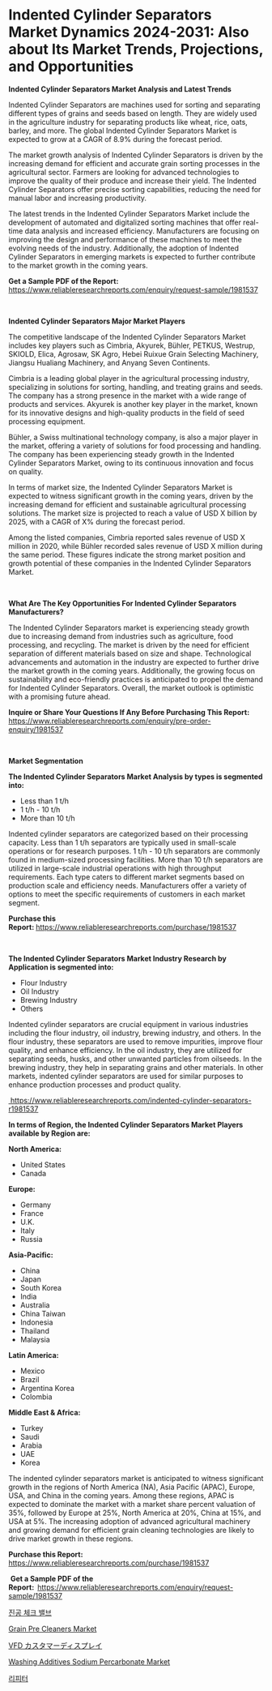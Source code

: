 <p><h1>Indented Cylinder Separators Market Dynamics 2024-2031: Also about Its Market Trends, Projections, and Opportunities</h1></p><p><strong>Indented Cylinder Separators Market Analysis and Latest Trends</strong></p>
<p><p>Indented Cylinder Separators are machines used for sorting and separating different types of grains and seeds based on length. They are widely used in the agriculture industry for separating products like wheat, rice, oats, barley, and more. The global Indented Cylinder Separators Market is expected to grow at a CAGR of 8.9% during the forecast period.</p><p>The market growth analysis of Indented Cylinder Separators is driven by the increasing demand for efficient and accurate grain sorting processes in the agricultural sector. Farmers are looking for advanced technologies to improve the quality of their produce and increase their yield. The Indented Cylinder Separators offer precise sorting capabilities, reducing the need for manual labor and increasing productivity.</p><p>The latest trends in the Indented Cylinder Separators Market include the development of automated and digitalized sorting machines that offer real-time data analysis and increased efficiency. Manufacturers are focusing on improving the design and performance of these machines to meet the evolving needs of the industry. Additionally, the adoption of Indented Cylinder Separators in emerging markets is expected to further contribute to the market growth in the coming years.</p></p>
<p><strong>Get a Sample PDF of the Report:&nbsp;</strong> <a href="https://www.reliableresearchreports.com/enquiry/request-sample/1981537">https://www.reliableresearchreports.com/enquiry/request-sample/1981537</a></p>
<p>&nbsp;</p>
<p><strong>Indented Cylinder Separators Major Market Players</strong></p>
<p><p>The competitive landscape of the Indented Cylinder Separators Market includes key players such as Cimbria, Akyurek, Bühler, PETKUS, Westrup, SKIOLD, Elica, Agrosaw, SK Agro, Hebei Ruixue Grain Selecting Machinery, Jiangsu Hualiang Machinery, and Anyang Seven Continents.</p><p>Cimbria is a leading global player in the agricultural processing industry, specializing in solutions for sorting, handling, and treating grains and seeds. The company has a strong presence in the market with a wide range of products and services. Akyurek is another key player in the market, known for its innovative designs and high-quality products in the field of seed processing equipment.</p><p>Bühler, a Swiss multinational technology company, is also a major player in the market, offering a variety of solutions for food processing and handling. The company has been experiencing steady growth in the Indented Cylinder Separators Market, owing to its continuous innovation and focus on quality.</p><p>In terms of market size, the Indented Cylinder Separators Market is expected to witness significant growth in the coming years, driven by the increasing demand for efficient and sustainable agricultural processing solutions. The market size is projected to reach a value of USD X billion by 2025, with a CAGR of X% during the forecast period.</p><p>Among the listed companies, Cimbria reported sales revenue of USD X million in 2020, while Bühler recorded sales revenue of USD X million during the same period. These figures indicate the strong market position and growth potential of these companies in the Indented Cylinder Separators Market.</p></p>
<p>&nbsp;</p>
<p><strong>What Are The Key Opportunities For Indented Cylinder Separators Manufacturers?</strong></p>
<p><p>The Indented Cylinder Separators market is experiencing steady growth due to increasing demand from industries such as agriculture, food processing, and recycling. The market is driven by the need for efficient separation of different materials based on size and shape. Technological advancements and automation in the industry are expected to further drive the market growth in the coming years. Additionally, the growing focus on sustainability and eco-friendly practices is anticipated to propel the demand for Indented Cylinder Separators. Overall, the market outlook is optimistic with a promising future ahead.</p></p>
<p><strong>Inquire or Share Your Questions If Any Before Purchasing This Report:</strong> <a href="https://www.reliableresearchreports.com/enquiry/pre-order-enquiry/1981537">https://www.reliableresearchreports.com/enquiry/pre-order-enquiry/1981537</a></p>
<p>&nbsp;</p>
<p><strong>Market Segmentation</strong></p>
<p><strong>The Indented Cylinder Separators Market Analysis by types is segmented into:</strong></p>
<p><ul><li>Less than 1 t/h</li><li>1 t/h - 10 t/h</li><li>More than 10 t/h</li></ul></p>
<p><p>Indented cylinder separators are categorized based on their processing capacity. Less than 1 t/h separators are typically used in small-scale operations or for research purposes. 1 t/h - 10 t/h separators are commonly found in medium-sized processing facilities. More than 10 t/h separators are utilized in large-scale industrial operations with high throughput requirements. Each type caters to different market segments based on production scale and efficiency needs. Manufacturers offer a variety of options to meet the specific requirements of customers in each market segment.</p></p>
<p><strong>Purchase this Report:&nbsp;</strong><a href="https://www.reliableresearchreports.com/purchase/1981537">https://www.reliableresearchreports.com/purchase/1981537</a></p>
<p>&nbsp;</p>
<p><strong>The Indented Cylinder Separators Market Industry Research by Application is segmented into:</strong></p>
<p><ul><li>Flour Industry</li><li>Oil Industry</li><li>Brewing Industry</li><li>Others</li></ul></p>
<p><p>Indented cylinder separators are crucial equipment in various industries including the flour industry, oil industry, brewing industry, and others. In the flour industry, these separators are used to remove impurities, improve flour quality, and enhance efficiency. In the oil industry, they are utilized for separating seeds, husks, and other unwanted particles from oilseeds. In the brewing industry, they help in separating grains and other materials. In other markets, indented cylinder separators are used for similar purposes to enhance production processes and product quality.</p></p>
<p><a href="https://www.reliableresearchreports.com/indented-cylinder-separators-r1981537">&nbsp;https://www.reliableresearchreports.com/indented-cylinder-separators-r1981537</a></p>
<p><strong>In terms of Region, the Indented Cylinder Separators Market Players available by Region are:</strong></p>
<p>
    <p> <strong> North America: </strong>
        <ul>
            <li>United States</li>
            <li>Canada</li>
        </ul>
        </p> 
    <p> <strong> Europe: </strong>
        <ul>
            <li>Germany</li>
            <li>France</li>
            <li>U.K.</li>
            <li>Italy</li>
            <li>Russia</li>
        </ul>
        </p> 
    <p> <strong> Asia-Pacific: </strong>
        <ul>
            <li>China</li>
            <li>Japan</li>
            <li>South Korea</li>
            <li>India</li>
            <li>Australia</li>
            <li>China Taiwan</li>
            <li>Indonesia</li>
            <li>Thailand</li>
            <li>Malaysia</li>
        </ul>
        </p> 
    <p> <strong> Latin America: </strong>
        <ul>
            <li>Mexico</li>
            <li>Brazil</li>
            <li>Argentina Korea</li>
            <li>Colombia</li>
        </ul>
        </p> 
    <p> <strong> Middle East & Africa: </strong>
        <ul>
            <li>Turkey</li>
            <li>Saudi</li>
            <li>Arabia</li>
            <li>UAE</li>
            <li>Korea</li>
        </ul>
    </p>
    </p>
<p><p>The indented cylinder separators market is anticipated to witness significant growth in the regions of North America (NA), Asia Pacific (APAC), Europe, USA, and China in the coming years. Among these regions, APAC is expected to dominate the market with a market share percent valuation of 35%, followed by Europe at 25%, North America at 20%, China at 15%, and USA at 5%. The increasing adoption of advanced agricultural machinery and growing demand for efficient grain cleaning technologies are likely to drive market growth in these regions.</p></p>
<p><strong>Purchase this Report: </strong><a href="https://www.reliableresearchreports.com/purchase/1981537">https://www.reliableresearchreports.com/purchase/1981537</a></p>
<p>&nbsp;<strong>Get a Sample PDF of the Report:&nbsp;&nbsp;</strong><a href="https://www.reliableresearchreports.com/enquiry/request-sample/1981537">https://www.reliableresearchreports.com/enquiry/request-sample/1981537</a></p>
<p><strong></strong></p>
<p><p><a href="https://medium.com/@minimini78678/%EC%A7%84%EA%B3%B5-%EC%B2%B4%ED%81%AC-%EB%B0%B8%EB%B8%8C-%EC%8B%9C%EC%9E%A5-%EA%B7%9C%EB%AA%A8%EB%8A%94-%EA%B8%80%EB%A1%9C%EB%B2%8C-%EC%82%B0%EC%97%85%EC%97%90%EC%84%9C-%EC%B5%9C%EC%A0%81%EC%9D%98-%EB%A7%88%EC%BC%80%ED%8C%85-%EC%B1%84%EB%84%90%EC%9D%84-%EB%B3%B4%EC%97%AC%EC%A4%8D%EB%8B%88%EB%8B%A4-8177df9ab91a">진공 체크 밸브</a></p><p><a href="https://github.com/RoccoManning/Market-Research-Report-List-4/blob/main/grain-pre-cleaners-market.md">Grain Pre Cleaners Market</a></p><p><a href="https://github.com/zjkmgcs938405/Market-Research-Report-List-1/blob/main/533227545562.md">VFD カスタマーディスプレイ</a></p><p><a href="https://issuu.com/reportprime-2/docs/washing-additives-sodium-percarbonate-market-size-">Washing Additives Sodium Percarbonate Market</a></p><p><a href="https://medium.com/@bruceabernathy2022/%EB%B0%98%EB%B3%B5%EC%9E%90-%EC%8B%9C%EC%9E%A5-%EB%B3%B4%EA%B3%A0%EC%84%9C%EB%8A%94-%EC%9D%B4-%EC%8B%9C%EC%9E%A5%EC%9D%98-%EC%B5%9C%EC%8B%A0-%ED%8A%B8%EB%A0%8C%EB%93%9C%EC%99%80-%EC%84%B1%EC%9E%A5-%EA%B8%B0%ED%9A%8C%EB%A5%BC-%EB%B3%B4%EC%97%AC%EC%A4%8D%EB%8B%88%EB%8B%A4-24d1ccf86622">리피터</a></p></p>